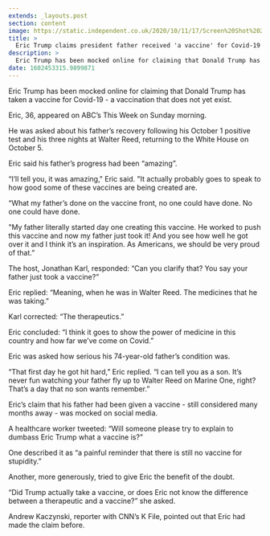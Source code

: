 ```yaml
--- 
extends: _layouts.post 
section: content 
image: https://static.independent.co.uk/2020/10/11/17/Screen%20Shot%202020-10-11%20at%2011.47.15%20AM%201.png 
title: > 
  Eric Trump claims president father received 'a vaccine' for Covid-19 
description: > 
  Eric Trump has been mocked online for claiming that Donald Trump has taken a vaccine for Covid-19 - a vaccination that does not yet exist.You say your father just took a vaccine?”Eric replied: “Meaning, when he was in Walter Reed.It’s never fun watching your father fly up to Walter Reed on Marine One, right?A healthcare worker tweeted: “Will someone please try to explain to dumbass Eric Trump what a vaccine is?”One described it as “a painful reminder that there is still no vaccine for stupidity.”Another, more generously, tried to give Eric the benefit of the doubt.“Did Trump actually take a vaccine, or does Eric not know the difference between a therapeutic and a vaccine?” she asked. 
date: 1602453315.9899871 
--- 
```

Eric Trump has been mocked online for claiming that Donald Trump has taken a vaccine for Covid-19 - a vaccination that does not yet exist.

Eric, 36, appeared on ABC’s This Week on Sunday morning.

He was asked about his father’s recovery following his October 1 positive test and his three nights at Walter Reed, returning to the White House on October 5.

Eric said his father’s progress had been “amazing”.

“I’ll tell you, it was amazing," Eric said. "It actually probably goes to speak to how good some of these vaccines are being created are.

“What my father’s done on the vaccine front, no one could have done. No one could have done.

"My father literally started day one creating this vaccine. He worked to push this vaccine and now my father just took it! And you see how well he got over it and I think it’s an inspiration. As Americans, we should be very proud of that.”

The host, Jonathan Karl, responded: “Can you clarify that? You say your father just took a vaccine?”

Eric replied: “Meaning, when he was in Walter Reed. The medicines that he was taking.”

Karl corrected: “The therapeutics.”

Eric concluded: “I think it goes to show the power of medicine in this country and how far we’ve come on Covid.”

Eric was asked how serious his 74-year-old father’s condition was.

“That first day he got hit hard,” Eric replied. “I can tell you as a son. It’s never fun watching your father fly up to Walter Reed on Marine One, right? That’s a day that no son wants remember.”

Eric’s claim that his father had been given a vaccine - still considered many months away - was mocked on social media.

A healthcare worker tweeted: “Will someone please try to explain to dumbass Eric Trump what a vaccine is?”

One described it as “a painful reminder that there is still no vaccine for stupidity.”

Another, more generously, tried to give Eric the benefit of the doubt.

“Did Trump actually take a vaccine, or does Eric not know the difference between a therapeutic and a vaccine?” she asked.

Andrew Kaczynski, reporter with CNN’s K File, pointed out that Eric had made the claim before.